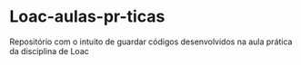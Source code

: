 # Loac-aulas-pr-ticas
Repositório com o intuito de guardar códigos desenvolvidos na aula prática da disciplina de Loac 
